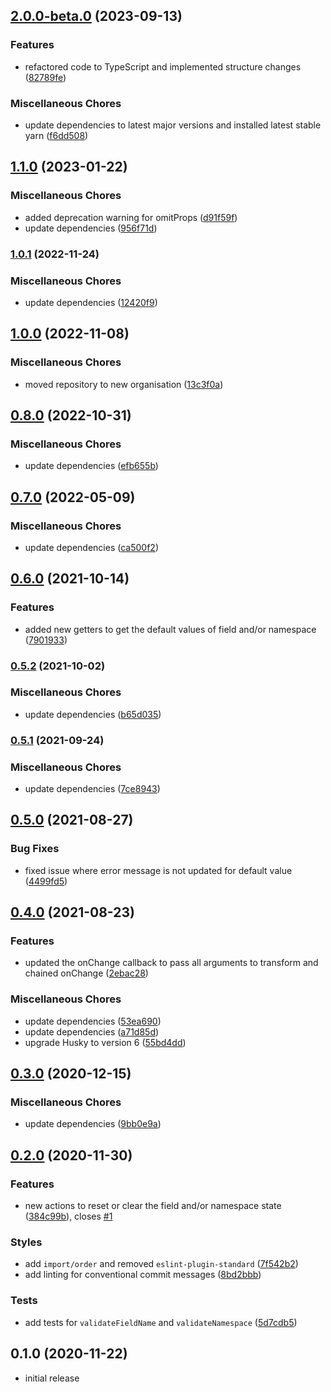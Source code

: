 ## [2.0.0-beta.0](https://github.com/vijfdertien/react-bfm/compare/v1.1.0...v2.0.0-beta.0) (2023-09-13)

### Features

- refactored code to TypeScript and implemented structure changes ([82789fe](https://github.com/vijfdertien/react-bfm/commit/82789fee01827050705ef4a43a6ddaad42c00418))

### Miscellaneous Chores

- update dependencies to latest major versions and installed latest stable yarn ([f6dd508](https://github.com/vijfdertien/react-bfm/commit/f6dd508ec0db8305b223feb14486086e8175a2ae))

## [1.1.0](https://github.com/vijfdertien/react-bfm/compare/v1.0.1...v1.1.0) (2023-01-22)

### Miscellaneous Chores

- added deprecation warning for omitProps ([d91f59f](https://github.com/vijfdertien/react-bfm/commit/d91f59f68b371b0ba97f119cd1d4b919a87e8191))
- update dependencies ([956f71d](https://github.com/vijfdertien/react-bfm/commit/956f71d59f692dbcfa671681c7358f0e67e0ce3a))

### [1.0.1](https://github.com/vijfdertien/react-bfm/compare/v1.0.0...v1.0.1) (2022-11-24)

### Miscellaneous Chores

- update dependencies ([12420f9](https://github.com/vijfdertien/react-bfm/commit/12420f96be703e3323067b1d52a5947a5e7abc22))

## [1.0.0](https://github.com/vijfdertien/react-bfm/compare/v0.8.0...v1.0.0) (2022-11-08)

### Miscellaneous Chores

- moved repository to new organisation ([13c3f0a](https://github.com/vijfdertien/react-bfm/commit/13c3f0a42958de024426c87c5a92417b848510c1))

## [0.8.0](https://github.com/SeBassFox/react-bfm/compare/v0.7.0...v0.8.0) (2022-10-31)

### Miscellaneous Chores

- update dependencies ([efb655b](https://github.com/SeBassFox/react-bfm/commit/efb655b1ade8486a773b32899f02c00275486d65))

## [0.7.0](https://github.com/SeBassFox/react-bfm/compare/v0.6.0...v0.7.0) (2022-05-09)

### Miscellaneous Chores

- update dependencies ([ca500f2](https://github.com/SeBassFox/react-bfm/commit/ca500f23f7f33bd4f84296d9531e651e8587abd6))

## [0.6.0](https://github.com/SeBassFox/react-bfm/compare/v0.5.2...v0.6.0) (2021-10-14)

### Features

- added new getters to get the default values of field and/or namespace ([7901933](https://github.com/SeBassFox/react-bfm/commit/7901933f7d5603cc879148fe05033c0acdfdff4e))

### [0.5.2](https://github.com/SeBassFox/react-bfm/compare/v0.5.1...v0.5.2) (2021-10-02)

### Miscellaneous Chores

- update dependencies ([b65d035](https://github.com/SeBassFox/react-bfm/commit/b65d0350de78db7a70e98fc91f011a0440698bb3))

### [0.5.1](https://github.com/SeBassFox/react-bfm/compare/v0.5.0...v0.5.1) (2021-09-24)

### Miscellaneous Chores

- update dependencies ([7ce8943](https://github.com/SeBassFox/react-bfm/commit/7ce894356d42fe6155618a37e798e199394e3548))

## [0.5.0](https://github.com/SeBassFox/react-bfm/compare/v0.4.0...v0.5.0) (2021-08-27)

### Bug Fixes

- fixed issue where error message is not updated for default value ([4499fd5](https://github.com/SeBassFox/react-bfm/commit/4499fd544af491fe7812071127e9e3f4e32df06d))

## [0.4.0](https://github.com/SeBassFox/react-bfm/compare/v0.3.0...v0.4.0) (2021-08-23)

### Features

- updated the onChange callback to pass all arguments to transform and chained onChange ([2ebac28](https://github.com/SeBassFox/react-bfm/commit/2ebac2818f79c664654cc25281c882852bfda842))

### Miscellaneous Chores

- update dependencies ([53ea690](https://github.com/SeBassFox/react-bfm/commit/53ea690d19b21520de93ff63237c3cf54b362085))
- update dependencies ([a71d85d](https://github.com/SeBassFox/react-bfm/commit/a71d85de6e9a7437cca40a8ddfac67f993dd073c))
- upgrade Husky to version 6 ([55bd4dd](https://github.com/SeBassFox/react-bfm/commit/55bd4dd2f220bc4d2f7f10bbfb660d8dc6348426))

## [0.3.0](https://github.com/SeBassFox/react-bfm/compare/v0.2.0...v0.3.0) (2020-12-15)

### Miscellaneous Chores

- update dependencies ([9bb0e9a](https://github.com/SeBassFox/react-bfm/commit/9bb0e9ab3e5eb4f4cc7e0357b86d114da2a03fca))

## [0.2.0](https://github.com/SeBassFox/react-bfm/compare/v0.1.0...v0.2.0) (2020-11-30)

### Features

- new actions to reset or clear the field and/or namespace state ([384c99b](https://github.com/SeBassFox/react-bfm/commit/384c99bbc72c538c589740900f1871ec97badde5)), closes [#1](https://github.com/SeBassFox/react-bfm/issues/1)

### Styles

- add `import/order` and removed `eslint-plugin-standard` ([7f542b2](https://github.com/SeBassFox/react-bfm/commit/7f542b213f52d207855d6c05f4fd89bced9da1ab))
- add linting for conventional commit messages ([8bd2bbb](https://github.com/SeBassFox/react-bfm/commit/8bd2bbb66aa3aeb43f895aeff9d4c63b4e3a8716))

### Tests

- add tests for `validateFieldName` and `validateNamespace` ([5d7cdb5](https://github.com/SeBassFox/react-bfm/commit/5d7cdb5707d150c44a6d9e9d158d9ba2f1a6decc))

## 0.1.0 (2020-11-22)

- initial release
